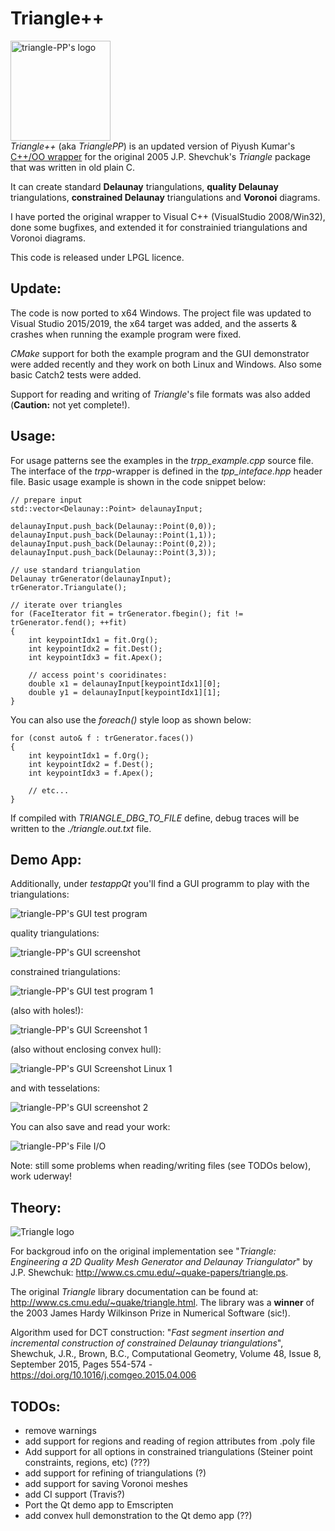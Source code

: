 # Triangle++
[comment]: # " ![triangle-PP's logo](triangle-PP-sm.jpg) "
<img src="triangle-PP-sm.jpg" alt="triangle-PP's logo" width="160"/><br/>*Triangle++* (aka *TrianglePP*) is an updated version of Piyush Kumar's [C++/OO wrapper](https://bitbucket.org/piyush/triangle/overview) for the original 2005 J.P. Shevchuk's *Triangle* package that was written in old plain C.

It can create standard **Delaunay** triangulations, **quality Delaunay** triangulations, **constrained Delaunay** triangulations and **Voronoi** diagrams.

I have ported the original wrapper to Visual C++ (VisualStudio 2008/Win32), done some bugfixes, and extended it for constrainied triangulations and Voronoi diagrams. 

This code is released under LPGL licence.

## Update:

The code is now ported to x64 Windows. The project file was updated to Visual Studio 2015/2019, the x64 target was added, and the asserts & crashes when running the example program were fixed.

*CMake* support for both the example program and the GUI demonstrator were added recently and they work on both Linux and Windows. Also some basic Catch2 tests were added.

Support for reading and writing of *Triangle*'s file formats was also added (**Caution:** not yet complete!).

## Usage:

For usage patterns see the examples in the *trpp_example.cpp* source file. The interface of the *trpp*-wrapper is defined in the *tpp_inteface.hpp* header file. Basic usage example is shown in the code snippet below:

    // prepare input
    std::vector<Delaunay::Point> delaunayInput;
    
    delaunayInput.push_back(Delaunay::Point(0,0));
    delaunayInput.push_back(Delaunay::Point(1,1));
    delaunayInput.push_back(Delaunay::Point(0,2));
    delaunayInput.push_back(Delaunay::Point(3,3));

    // use standard triangulation
    Delaunay trGenerator(delaunayInput);
    trGenerator.Triangulate();

    // iterate over triangles
    for (FaceIterator fit = trGenerator.fbegin(); fit != trGenerator.fend(); ++fit)
    {
        int keypointIdx1 = fit.Org(); 
        int keypointIdx2 = fit.Dest();
        int keypointIdx3 = fit.Apex();

        // access point's cooridinates: 
        double x1 = delaunayInput[keypointIdx1][0];
        double y1 = delaunayInput[keypointIdx1][1];
    }

You can also use the *foreach()* style loop as shown below:

    for (const auto& f : trGenerator.faces())
    {
        int keypointIdx1 = f.Org(); 
        int keypointIdx2 = f.Dest();
        int keypointIdx3 = f.Apex();

        // etc...
    }

If compiled with *TRIANGLE_DBG_TO_FILE* define, debug traces will be written to the *./triangle.out.txt* file.

## Demo App:

Additionally, under *testappQt* you'll find a GUI programm to play with the triangulations:

![triangle-PP's GUI test program](docs/pics/triangle-pp-testApp.gif)

quality triangulations:

![triangle-PP's GUI screenshot](docs/pics/triangle-pp-testApp-Constrained.jpg)

constrained triangulations:

![triangle-PP's GUI test program 1](docs/pics/tri-w-segment-constarints.gif)

(also with holes!):

![triangle-PP's GUI Screenshot 1](docs/pics/triangle-pp-testApp-with-hole.jpg)

(also without enclosing convex hull):

![triangle-PP's GUI Screenshot Linux 1](docs/pics/triangle-pp-Linux-constrained-with-hole.jpg)

and with tesselations:

![triangle-PP's GUI screenshot 2](docs/pics/triangle-pp-testApp-Voronoi.jpg)

You can also save and read your work:

![triangle-PP's File I/O](docs/pics/triangle-pp-testApp-File_IO.jpg)

Note: still some problems when reading/writing files (see TODOs below), work uderway!

## Theory:

![Triangle logo](T.gif) 

For backgroud info on the original implementation see "*Triangle: Engineering a 2D Quality Mesh Generator and Delaunay Triangulator*" by J.P. Shewchuk: http://www.cs.cmu.edu/~quake-papers/triangle.ps.

The original *Triangle* library documentation can be found at: http://www.cs.cmu.edu/~quake/triangle.html. The library was a **winner** of the 2003 James Hardy Wilkinson Prize in Numerical Software (sic!).

Algorithm used for DCT construction: "*Fast segment insertion and incremental construction of constrained Delaunay triangulations*", Shewchuk, J.R., Brown, B.C., Computational Geometry, Volume 48, Issue 8, September 2015, Pages 554-574 - https://doi.org/10.1016/j.comgeo.2015.04.006

## TODOs:
 - remove warnings
 - add support for regions and reading of region attributes from .poly file
 - Add support for all options in constrained triangulations (Steiner point constraints, regions, etc) (???)
 - add support for refining of triangulations (?)
 - add support for saving Voronoi meshes 
 - add CI support (Travis?)
 - Port the Qt demo app to Emscripten
 - add convex hull demonstration to the Qt demo app (??)

